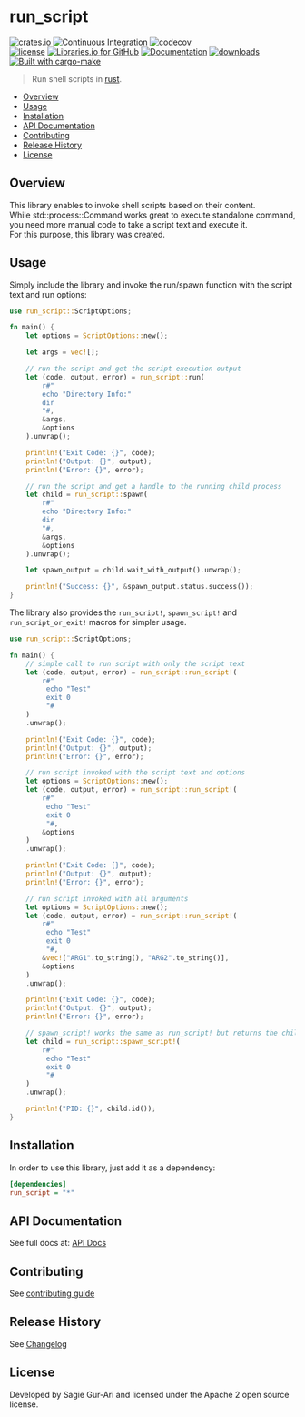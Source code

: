 # run_script

[![crates.io](https://img.shields.io/crates/v/run_script.svg)](https://crates.io/crates/run_script) [![Continuous Integration](https://github.com/sagiegurari/run_script/workflows/Continuous%20Integration/badge.svg?branch=master)](https://github.com/sagiegurari/run_script/actions) [![codecov](https://codecov.io/gh/sagiegurari/run_script/branch/master/graph/badge.svg)](https://codecov.io/gh/sagiegurari/run_script)<br>
[![license](https://img.shields.io/crates/l/run_script.svg)](https://github.com/sagiegurari/run_script/blob/master/LICENSE) [![Libraries.io for GitHub](https://img.shields.io/librariesio/github/sagiegurari/run_script.svg)](https://libraries.io/cargo/run_script) [![Documentation](https://docs.rs/run_script/badge.svg)](https://docs.rs/crate/run_script/) [![downloads](https://img.shields.io/crates/d/run_script.svg)](https://crates.io/crates/run_script)<br>
[![Built with cargo-make](https://sagiegurari.github.io/cargo-make/assets/badges/cargo-make.svg)](https://sagiegurari.github.io/cargo-make)

> Run shell scripts in [rust](https://www.rust-lang.org/).

* [Overview](#overview)
* [Usage](#usage)
* [Installation](#installation)
* [API Documentation](https://sagiegurari.github.io/run_script/)
* [Contributing](.github/CONTRIBUTING.md)
* [Release History](CHANGELOG.md)
* [License](#license)

<a name="overview"></a>
## Overview
This library enables to invoke shell scripts based on their content.<br>
While std::process::Command works great to execute standalone command, you need more manual code to take a script text and execute it.<br>
For this purpose, this library was created.

<a name="usage"></a>
## Usage
Simply include the library and invoke the run/spawn function with the script text and run options:

```rust
use run_script::ScriptOptions;

fn main() {
    let options = ScriptOptions::new();

    let args = vec![];

    // run the script and get the script execution output
    let (code, output, error) = run_script::run(
        r#"
        echo "Directory Info:"
        dir
        "#,
        &args,
        &options
    ).unwrap();

    println!("Exit Code: {}", code);
    println!("Output: {}", output);
    println!("Error: {}", error);

    // run the script and get a handle to the running child process
    let child = run_script::spawn(
        r#"
        echo "Directory Info:"
        dir
        "#,
        &args,
        &options
    ).unwrap();

    let spawn_output = child.wait_with_output().unwrap();

    println!("Success: {}", &spawn_output.status.success());
}
```

The library also provides the ```run_script!```,  ```spawn_script!``` and ```run_script_or_exit!``` macros for simpler usage.

```rust
use run_script::ScriptOptions;

fn main() {
    // simple call to run script with only the script text
    let (code, output, error) = run_script::run_script!(
        r#"
         echo "Test"
         exit 0
         "#
    )
    .unwrap();

    println!("Exit Code: {}", code);
    println!("Output: {}", output);
    println!("Error: {}", error);

    // run script invoked with the script text and options
    let options = ScriptOptions::new();
    let (code, output, error) = run_script::run_script!(
        r#"
         echo "Test"
         exit 0
         "#,
        &options
    )
    .unwrap();

    println!("Exit Code: {}", code);
    println!("Output: {}", output);
    println!("Error: {}", error);

    // run script invoked with all arguments
    let options = ScriptOptions::new();
    let (code, output, error) = run_script::run_script!(
        r#"
         echo "Test"
         exit 0
         "#,
        &vec!["ARG1".to_string(), "ARG2".to_string()],
        &options
    )
    .unwrap();

    println!("Exit Code: {}", code);
    println!("Output: {}", output);
    println!("Error: {}", error);

    // spawn_script! works the same as run_script! but returns the child process handle
    let child = run_script::spawn_script!(
        r#"
         echo "Test"
         exit 0
         "#
    )
    .unwrap();

    println!("PID: {}", child.id());
}
```

<a name="installation"></a>
## Installation
In order to use this library, just add it as a dependency:

```ini
[dependencies]
run_script = "*"
```

## API Documentation
See full docs at: [API Docs](https://sagiegurari.github.io/run_script/)

## Contributing
See [contributing guide](.github/CONTRIBUTING.md)

<a name="history"></a>
## Release History

See [Changelog](CHANGELOG.md)

<a name="license"></a>
## License
Developed by Sagie Gur-Ari and licensed under the Apache 2 open source license.

